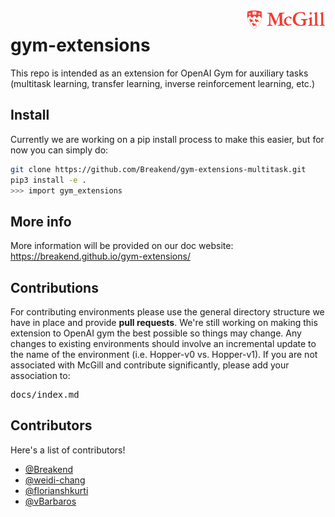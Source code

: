 <img src="assets/Mcgill.png" width=25% align="right" />


# gym-extensions
This repo is intended as an extension for OpenAI Gym for auxiliary tasks (multitask learning, transfer learning, inverse reinforcement learning, etc.)

## Install

Currently we are working on a pip install process to make this easier, but for now you can simply do:

```bash
git clone https://github.com/Breakend/gym-extensions-multitask.git
pip3 install -e .
>>> import gym_extensions
```

## More info

More information will be provided on our doc website: https://breakend.github.io/gym-extensions/

## Contributions

For contributing environments please use the general directory structure we have in place and provide **pull requests**. We're still working on making this extension to OpenAI gym the best possible so things may change. Any changes to existing environments should involve an incremental update to the name of the environment (i.e. Hopper-v0 vs. Hopper-v1). If you are not associated with McGill and contribute significantly, please add your association to:

<pre>docs/index.md</pre>

## Contributors

Here's a list of contributors!

+ <a href="https://github.com/Breakend">@Breakend</a>
+ <a href="https://github.com/weidi-chang">@weidi-chang</a>
+ <a href="https://github.com/florianshkurti">@florianshkurti</a>
+ <a href="https://github.com/vBarbaros">@vBarbaros</a>
